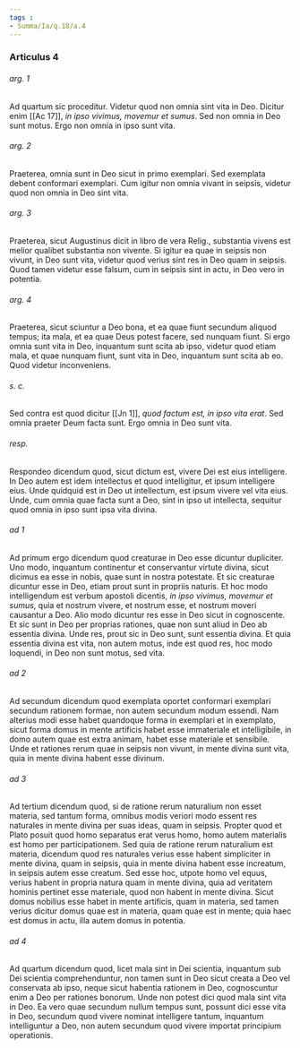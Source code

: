 ```yaml
---
tags : 
- Summa/Ia/q.18/a.4
---
```


### Articulus 4

###### arg. 1
Ad quartum sic proceditur. Videtur quod non omnia sint vita in Deo. Dicitur enim [[Ac 17]], *in ipso vivimus, movemur et sumus*. Sed non omnia in Deo sunt motus. Ergo non omnia in ipso sunt vita.

###### arg. 2
Praeterea, omnia sunt in Deo sicut in primo exemplari. Sed exemplata debent conformari exemplari. Cum igitur non omnia vivant in seipsis, videtur quod non omnia in Deo sint vita.

###### arg. 3
Praeterea, sicut Augustinus dicit in libro de vera Relig., substantia vivens est melior qualibet substantia non vivente. Si igitur ea quae in seipsis non vivunt, in Deo sunt vita, videtur quod verius sint res in Deo quam in seipsis. Quod tamen videtur esse falsum, cum in seipsis sint in actu, in Deo vero in potentia.

###### arg. 4
Praeterea, sicut sciuntur a Deo bona, et ea quae fiunt secundum aliquod tempus; ita mala, et ea quae Deus potest facere, sed nunquam fiunt. Si ergo omnia sunt vita in Deo, inquantum sunt scita ab ipso, videtur quod etiam mala, et quae nunquam fiunt, sunt vita in Deo, inquantum sunt scita ab eo. Quod videtur inconveniens.

###### s. c.
Sed contra est quod dicitur [[Jn 1]], *quod factum est, in ipso vita erat*. Sed omnia praeter Deum facta sunt. Ergo omnia in Deo sunt vita.

###### resp.
Respondeo dicendum quod, sicut dictum est, vivere Dei est eius intelligere. In Deo autem est idem intellectus et quod intelligitur, et ipsum intelligere eius. Unde quidquid est in Deo ut intellectum, est ipsum vivere vel vita eius. Unde, cum omnia quae facta sunt a Deo, sint in ipso ut intellecta, sequitur quod omnia in ipso sunt ipsa vita divina.

###### ad 1
Ad primum ergo dicendum quod creaturae in Deo esse dicuntur dupliciter. Uno modo, inquantum continentur et conservantur virtute divina, sicut dicimus ea esse in nobis, quae sunt in nostra potestate. Et sic creaturae dicuntur esse in Deo, etiam prout sunt in propriis naturis. Et hoc modo intelligendum est verbum apostoli dicentis, *in ipso vivimus, movemur et sumus*, quia et nostrum vivere, et nostrum esse, et nostrum moveri causantur a Deo. Alio modo dicuntur res esse in Deo sicut in cognoscente. Et sic sunt in Deo per proprias rationes, quae non sunt aliud in Deo ab essentia divina. Unde res, prout sic in Deo sunt, sunt essentia divina. Et quia essentia divina est vita, non autem motus, inde est quod res, hoc modo loquendi, in Deo non sunt motus, sed vita.

###### ad 2
Ad secundum dicendum quod exemplata oportet conformari exemplari secundum rationem formae, non autem secundum modum essendi. Nam alterius modi esse habet quandoque forma in exemplari et in exemplato, sicut forma domus in mente artificis habet esse immateriale et intelligibile, in domo autem quae est extra animam, habet esse materiale et sensibile. Unde et rationes rerum quae in seipsis non vivunt, in mente divina sunt vita, quia in mente divina habent esse divinum.

###### ad 3
Ad tertium dicendum quod, si de ratione rerum naturalium non esset materia, sed tantum forma, omnibus modis veriori modo essent res naturales in mente divina per suas ideas, quam in seipsis. Propter quod et Plato posuit quod homo separatus erat verus homo, homo autem materialis est homo per participationem. Sed quia de ratione rerum naturalium est materia, dicendum quod res naturales verius esse habent simpliciter in mente divina, quam in seipsis, quia in mente divina habent esse increatum, in seipsis autem esse creatum. Sed esse hoc, utpote homo vel equus, verius habent in propria natura quam in mente divina, quia ad veritatem hominis pertinet esse materiale, quod non habent in mente divina. Sicut domus nobilius esse habet in mente artificis, quam in materia, sed tamen verius dicitur domus quae est in materia, quam quae est in mente; quia haec est domus in actu, illa autem domus in potentia.

###### ad 4
Ad quartum dicendum quod, licet mala sint in Dei scientia, inquantum sub Dei scientia comprehenduntur, non tamen sunt in Deo sicut creata a Deo vel conservata ab ipso, neque sicut habentia rationem in Deo, cognoscuntur enim a Deo per rationes bonorum. Unde non potest dici quod mala sint vita in Deo. Ea vero quae secundum nullum tempus sunt, possunt dici esse vita in Deo, secundum quod vivere nominat intelligere tantum, inquantum intelliguntur a Deo, non autem secundum quod vivere importat principium operationis.

